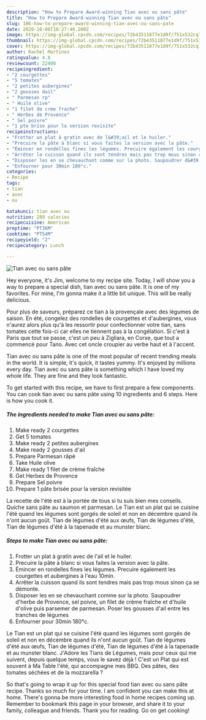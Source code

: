 ```yaml
---
description: "How to Prepare Award-winning Tian avec ou sans pâte"
title: "How to Prepare Award-winning Tian avec ou sans pâte"
slug: 106-how-to-prepare-award-winning-tian-avec-ou-sans-pate
date: 2020-10-06T10:27:40.200Z
image: https://img-global.cpcdn.com/recipes/72b43511877e1d9f/751x532cq70/tian-avec-ou-sans-pate-photo-principale-de-la-recette.jpg
thumbnail: https://img-global.cpcdn.com/recipes/72b43511877e1d9f/751x532cq70/tian-avec-ou-sans-pate-photo-principale-de-la-recette.jpg
cover: https://img-global.cpcdn.com/recipes/72b43511877e1d9f/751x532cq70/tian-avec-ou-sans-pate-photo-principale-de-la-recette.jpg
author: Rachel Martinez
ratingvalue: 4.8
reviewcount: 22400
recipeingredient:
- "2 courgettes"
- "5 tomates"
- "2 petites aubergines"
- "2 gousses dail"
- " Parmesan rp"
- " Huile olive"
- "1 filet de crme frache"
- " Herbes de Provence"
- " Sel poivre"
- "1 pte brise pour la version revisite"
recipeinstructions:
- "Frotter un plat à gratin avec de l&#39;ail et le huiler."
- "Precuire la pâte à blanc si vous faites la version avec la pâte."
- "Émincer en rondelles fines les légumes. Precuire également les courgettes et aubergines à l&#39;eau 10min."
- "Arrêter la cuisson quand ils sont tendres mais pas trop mous sinon ça se démonte."
- "Disposer les en se chevauchant comme sur la photo. Saupoudrer d&#39;herbe de Provence, sel poivre, un filet de crème fraîche et d&#39;huile d&#39;olive puis parsemer de parmesan. Poser les gousses d&#39;ail entre les tranches de légumes"
- "Enfourner pour 30min 180°c."
categories:
- Recipe
tags:
- tian
- avec
- ou

katakunci: tian avec ou 
nutrition: 289 calories
recipecuisine: American
preptime: "PT36M"
cooktime: "PT54M"
recipeyield: "2"
recipecategory: Lunch

---
```



![Tian avec ou sans pâte](https://img-global.cpcdn.com/recipes/72b43511877e1d9f/751x532cq70/tian-avec-ou-sans-pate-photo-principale-de-la-recette.jpg)

Hey everyone, it's Jim, welcome to my recipe site. Today, I will show you a way to prepare a special dish, tian avec ou sans pâte. It is one of my favorites. For mine, I'm gonna make it a little bit unique. This will be really delicious.

Pour plus de saveurs, préparez ce tian à la provençale avec des légumes de saison. En été, congelez des rondelles de courgettes et d&#39;aubergines, vous n&#39;aurez alors plus qu&#39;à les ressortir pour confectionner votre tian, sans tomates cette fois-ci car elles ne tiennent pas à la congélation. Si c&#39;est à Paris que tout se passe, c&#39;est un peu à Zigliara, en Corse, que tout a commencé pour Tano. Avec cet oncle croupier au verbe haut et à l&#39;accent.

Tian avec ou sans pâte is one of the most popular of recent trending meals in the world. It is simple, it's quick, it tastes yummy. It's enjoyed by millions every day. Tian avec ou sans pâte is something which I have loved my whole life. They are fine and they look fantastic.


To get started with this recipe, we have to first prepare a few components. You can cook tian avec ou sans pâte using 10 ingredients and 6 steps. Here is how you cook it.

<!--inarticleads1-->

##### The ingredients needed to make Tian avec ou sans pâte:

1. Make ready 2 courgettes
1. Get 5 tomates
1. Make ready 2 petites aubergines
1. Make ready 2 gousses d&#39;ail
1. Prepare  Parmesan râpé
1. Take  Huile olive
1. Make ready 1 filet de crème fraîche
1. Get  Herbes de Provence
1. Prepare  Sel poivre
1. Prepare 1 pâte brisée pour la version revisitée


La recette de l&#39;été est à la portée de tous si tu suis bien mes conseils. Quiche sans pâte au saumon et parmesan. Le Tian est un plat qui se cuisine l&#39;été quand les légumes sont gorgés de soleil et non en décembre quand ils n&#39;ont aucun goût. Tian de légumes d&#39;été aux œufs, Tian de légumes d&#39;été, Tian de légumes d&#39;été à la tapenade et au munster blanc. 

<!--inarticleads2-->

##### Steps to make Tian avec ou sans pâte:

1. Frotter un plat à gratin avec de l&#39;ail et le huiler.
1. Precuire la pâte à blanc si vous faites la version avec la pâte.
1. Émincer en rondelles fines les légumes. Precuire également les courgettes et aubergines à l&#39;eau 10min.
1. Arrêter la cuisson quand ils sont tendres mais pas trop mous sinon ça se démonte.
1. Disposer les en se chevauchant comme sur la photo. Saupoudrer d&#39;herbe de Provence, sel poivre, un filet de crème fraîche et d&#39;huile d&#39;olive puis parsemer de parmesan. Poser les gousses d&#39;ail entre les tranches de légumes
1. Enfourner pour 30min 180°c.


Le Tian est un plat qui se cuisine l&#39;été quand les légumes sont gorgés de soleil et non en décembre quand ils n&#39;ont aucun goût. Tian de légumes d&#39;été aux œufs, Tian de légumes d&#39;été, Tian de légumes d&#39;été à la tapenade et au munster blanc. J&#39;Adore les Tians de Légumes, mais pour ceux qui me suivent, depuis quelque temps, vous le savez déjà ! C&#39;est un Plat qui est souvent à Ma Table l&#39;été, qui accompagne mes BBQ. Des pâtes, des tomates séchées et de la mozzarella ? 

So that's going to wrap it up for this special food tian avec ou sans pâte recipe. Thanks so much for your time. I am confident you can make this at home. There's gonna be more interesting food in home recipes coming up. Remember to bookmark this page in your browser, and share it to your family, colleague and friends. Thank you for reading. Go on get cooking!

